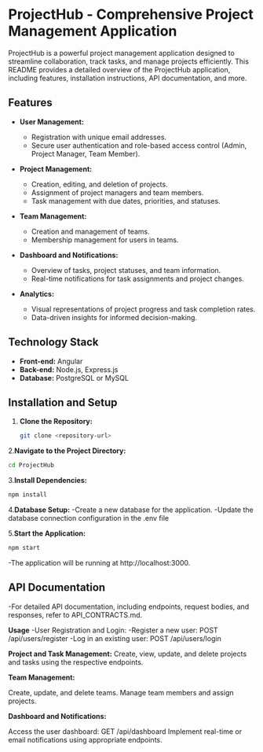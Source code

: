 # ProjectHub - Comprehensive Project Management Application

ProjectHub is a powerful project management application designed to streamline collaboration, track tasks, and manage projects efficiently. This README provides a detailed overview of the ProjectHub application, including features, installation instructions, API documentation, and more.

## Features

- **User Management:**
  - Registration with unique email addresses.
  - Secure user authentication and role-based access control (Admin, Project Manager, Team Member).

- **Project Management:**
  - Creation, editing, and deletion of projects.
  - Assignment of project managers and team members.
  - Task management with due dates, priorities, and statuses.

- **Team Management:**
  - Creation and management of teams.
  - Membership management for users in teams.

- **Dashboard and Notifications:**
  - Overview of tasks, project statuses, and team information.
  - Real-time notifications for task assignments and project changes.

- **Analytics:**
  - Visual representations of project progress and task completion rates.
  - Data-driven insights for informed decision-making.

## Technology Stack

- **Front-end:** Angular
- **Back-end:** Node.js, Express.js
- **Database:** PostgreSQL or MySQL

## Installation and Setup

1. **Clone the Repository:**
   ```sh
   git clone <repository-url>

2.**Navigate to the Project Directory:**
   ```sh
   cd ProjectHub 
   ```

3.**Install Dependencies:**
   ```sh
   npm install
   ```
4.**Database Setup:**
-Create a new database for the application.
-Update the database connection configuration in the .env file

5.**Start the Application:**
   ```sh
   npm start
   ```
-The application will be running at http://localhost:3000.


## API Documentation
-For detailed API documentation, including endpoints, request bodies, and responses, refer to API_CONTRACTS.md.

**Usage**
-User Registration and Login:
-Register a new user: POST /api/users/register
-Log in an existing user: POST /api/users/login

**Project and Task Management:**
Create, view, update, and delete projects and tasks using the respective endpoints.

**Team Management:**

Create, update, and delete teams.
Manage team members and assign projects.

**Dashboard and Notifications:**

Access the user dashboard: GET /api/dashboard
Implement real-time or email notifications using appropriate endpoints.






